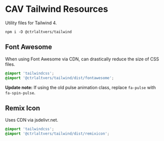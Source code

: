 # CAV Tailwind Resources

Utility files for Tailwind 4.

```shell
npm i -D @ctrlaltvers/tailwind
```

## Font Awesome

When using Font Awesome via CDN, can drastically reduce the size of CSS files.

```css
@import 'tailwindcss';
@import '@ctrlaltvers/tailwind/dist/fontawesome';
```

**Update note:** If using the old pulse animation class, replace `fa-pulse` with `fa-spin-pulse`.

## Remix Icon

Uses CDN via jsdelivr.net.

```css
@import 'tailwindcss';
@import '@ctrlaltvers/tailwind/dist/remixicon';
```

